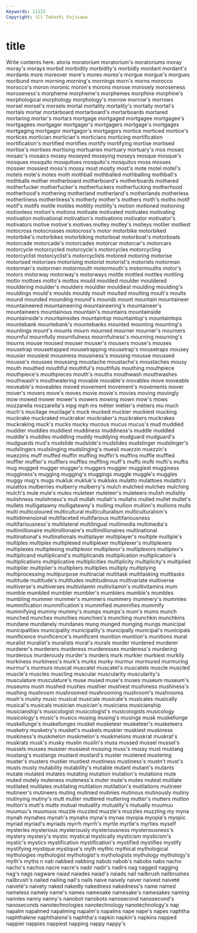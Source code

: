 ```yaml
---
Keywords: 11222 
Copyright: (C) Takeshi Fujisawa
---
```


# title

Write contents here.
atoria moratorium moratorium's moratoriums moray moray's morays morbid
morbidity morbidity's morbidly mordant mordant's mordants more moreover more's mores
mores's morgue morgue's morgues moribund morn morning morning's mornings morn's
morns morocco morocco's moron moronic moron's morons morose morosely moroseness
moroseness's morpheme morpheme's morphemes morphine morphine's morphological morphology morphology's morrow
morrow's morrows morsel morsel's morsels mortal mortality mortality's mortally mortal's
mortals mortar mortarboard mortarboard's mortarboards mortared mortaring mortar's mortars mortgage
mortgaged mortgagee mortgagee's mortgagees mortgager mortgager's mortgagers mortgage's mortgages mortgaging
mortgagor mortgagor's mortgagors mortice morticed mortice's mortices mortician mortician's morticians
morticing mortification mortification's mortified mortifies mortify mortifying mortise mortised mortise's
mortises mortising mortuaries mortuary mortuary's mos mosaic mosaic's mosaics mosey
moseyed moseying moseys mosque mosque's mosques mosquito mosquitoes mosquito's mosquitos
moss mosses mossier mossiest moss's mossy most mostly most's mote
motel motel's motels mote's motes moth mothball mothballed mothballing mothball's
mothballs mother motherboard motherboard's motherboards mothered motherfucker motherfucker's motherfuckers motherfucking
motherhood motherhood's mothering motherland motherland's motherlands motherless motherliness motherliness's motherly
mother's mothers moth's moths motif motif's motifs motile motiles motility
motility's motion motioned motioning motionless motion's motions motivate motivated motivates
motivating motivation motivational motivation's motivations motivator motivator's motivators motive motive's
motives motley motley's motleys motlier motliest motocross motocrosses motocross's motor
motorbike motorbiked motorbike's motorbikes motorbiking motorboat motorboat's motorboats motorcade motorcade's
motorcades motorcar motorcar's motorcars motorcycle motorcycled motorcycle's motorcycles motorcycling motorcyclist
motorcyclist's motorcyclists motored motoring motorise motorised motorises motorising motorist motorist's
motorists motorman motorman's motormen motormouth motormouth's motormouths motor's motors motorway
motorway's motorways mottle mottled mottles mottling motto mottoes motto's mottos
mould moulded moulder mouldered mouldering moulder's moulders mouldier mouldiest moulding
moulding's mouldings mould's moulds mouldy moult moulted moulting moult's moults
mound mounded mounding mound's mounds mount mountain mountaineer mountaineered mountaineering
mountaineering's mountaineer's mountaineers mountainous mountain's mountains mountainside mountainside's mountainsides mountaintop
mountaintop's mountaintops mountebank mountebank's mountebanks mounted mounting mounting's mountings mount's
mounts mourn mourned mourner mourner's mourners mournful mournfully mournfulness mournfulness's
mourning mourning's mourns mouse moused mouser mouser's mousers mouse's mouses
mousetrap mousetrapped mousetrapping mousetrap's mousetraps mousey mousier mousiest mousiness mousiness's
mousing mousse moussed mousse's mousses moussing moustache moustache's moustaches mousy
mouth mouthed mouthful mouthful's mouthfuls mouthing mouthpiece mouthpiece's mouthpieces mouth's
mouths mouthwash mouthwashes mouthwash's mouthwatering movable movable's movables move moveable
moveable's moveables moved movement movement's movements mover mover's movers move's
moves movie movie's movies moving movingly mow mowed mower mower's
mowers mowing mown mow's mows mozzarella mozzarella's mpg mph ms
métier métier's métiers mu much much's mucilage mucilage's muck mucked
muckier muckiest mucking muckrake muckraked muckraker muckraker's muckrakers muckrakes muckraking
muck's mucks mucky mucous mucus mucus's mud muddied muddier muddies
muddiest muddiness muddiness's muddle muddled muddle's muddles muddling muddy muddying
mudguard mudguard's mudguards mud's mudslide mudslide's mudslides mudslinger mudslinger's mudslingers
mudslinging mudslinging's muesli muezzin muezzin's muezzins muff muffed muffin muffing
muffin's muffins muffle muffled muffler muffler's mufflers muffles muffling muff's
muffs mufti mufti's muftis mug mugged mugger mugger's muggers muggier
muggiest mugginess mugginess's mugging mugging's muggings muggle muggle's muggles muggy
mug's mugs mukluk mukluk's mukluks mulatto mulattoes mulatto's mulattos mulberries
mulberry mulberry's mulch mulched mulches mulching mulch's mule mule's mules
muleteer muleteer's muleteers mulish mulishly mulishness mulishness's mull mullah mullah's
mullahs mulled mullet mullet's mullets mulligatawny mulligatawny's mulling mullion mullion's
mullions mulls multi multicoloured multicultural multiculturalism multiculturalism's multidimensional multifaceted multifarious
multifariousness multifariousness's multilateral multilingual multimedia multimedia's multimillionaire multimillionaire's multimillionaires multinational
multinational's multinationals multiplayer multiplayer's multiple multiple's multiples multiplex multiplexed multiplexer
multiplexer's multiplexers multiplexes multiplexing multiplexor multiplexor's multiplexors multiplex's multiplicand multiplicand's
multiplicands multiplication multiplication's multiplications multiplicative multiplicities multiplicity multiplicity's multiplied multiplier
multiplier's multipliers multiplies multiply multiplying multiprocessing multipurpose multiracial multitask multitasking
multitasks multitude multitude's multitudes multitudinous multivariate multiverse multiverse's multiverses multivitamin
multivitamin's multivitamins mum mumble mumbled mumbler mumbler's mumblers mumble's mumbles
mumbling mummer mummer's mummers mummery mummery's mummies mummification mummification's mummified
mummifies mummify mummifying mummy mummy's mumps mumps's mum's mums munch
munched munches munchies munchies's munching munchkin munchkins mundane mundanely mundanes
mung munged munging mungs municipal municipalities municipality municipality's municipally municipal's
municipals munificence munificence's munificent munition munition's munitions mural muralist muralist's
muralists mural's murals murder murdered murderer murderer's murderers murderess murderesses
murderess's murdering murderous murderously murder's murders murk murkier murkiest murkily
murkiness murkiness's murk's murks murky murmur murmured murmuring murmur's murmurs
muscat muscatel muscatel's muscatels muscle muscled muscle's muscles muscling muscular
muscularity muscularity's musculature musculature's muse mused muse's muses museum museum's
museums mush mushed mushes mushier mushiest mushiness mushiness's mushing mushroom
mushroomed mushrooming mushroom's mushrooms mush's mushy music musical musicale musicale's
musicales musically musical's musicals musician musician's musicians musicianship musicianship's musicologist
musicologist's musicologists musicology musicology's music's musics musing musing's musings musk
muskellunge muskellunge's muskellunges musket musketeer musketeer's musketeers musketry musketry's musket's
muskets muskier muskiest muskiness muskiness's muskmelon muskmelon's muskmelons muskrat muskrat's
muskrats musk's musky muslin muslin's muss mussed mussel mussel's mussels
musses mussier mussiest mussing muss's mussy must mustang mustang's mustangs
mustard mustard's muster mustered mustering muster's musters mustier mustiest mustiness
mustiness's mustn't must's musts musty mutability mutability's mutable mutant mutant's
mutants mutate mutated mutates mutating mutation mutation's mutations mute muted
mutely muteness muteness's muter mute's mutes mutest mutilate mutilated mutilates
mutilating mutilation mutilation's mutilations mutineer mutineer's mutineers muting mutinied mutinies
mutinous mutinously mutiny mutinying mutiny's mutt mutter muttered muttering mutter's
mutters mutton mutton's mutt's mutts mutual mutuality mutuality's mutually muumuu
muumuu's muumuus muzzle muzzled muzzle's muzzles muzzling my myna mynah
mynahes mynah's mynahs myna's mynas myopia myopia's myopic myriad myriad's
myriads myrrh myrrh's myrtle myrtle's myrtles myself mysteries mysterious mysteriously
mysteriousness mysteriousness's mystery mystery's mystic mystical mystically mysticism mysticism's mystic's
mystics mystification mystification's mystified mystifies mystify mystifying mystique mystique's myth
mythic mythical mythological mythologies mythologist mythologist's mythologists mythology mythology's myth's
myths n nab nabbed nabbing nabob nabob's nabobs nabs nacho
nacho's nachos nacre nacre's nadir nadir's nadirs nag nagged nagging
nag's nags nagware naiad naiades naiad's naiads nail nailbrush nailbrushes
nailbrush's nailed nailing nail's nails naive naively naiver naivest naiveté
naiveté's naivety naked nakedly nakedness nakedness's name named nameless namely
name's names namesake namesake's namesakes naming nannies nanny nanny's nanobot
nanobots nanosecond nanosecond's nanoseconds nanotechnologies nanotechnology nanotechnology's nap napalm napalmed
napalming napalm's napalms nape nape's napes naphtha naphthalene naphthalene's naphtha's
napkin napkin's napkins napped nappier nappies nappiest napping nappy nappy's
